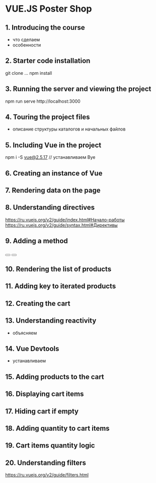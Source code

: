 # VUE.JS Poster Shop

## 1. Introducing the course
- что сделаем
- особенности

## 2. Starter code installation

git clone ...
npm install

## 3. Running the server and viewing the project

npm run serve
http://localhost:3000

## 4. Touring the project files
- описание структуры каталогов и начальных файлов

## 5. Including Vue in the project
npm i -S vue@2.5.17 // устанавливаем Вуе
<script type="text/javascript" src="node_modules/vue/dist/vue.js"></script>

## 6. Creating an instance of Vue

## 7. Rendering data on the page


## 8. Understanding directives
https://ru.vuejs.org/v2/guide/index.html#Начало-работы
https://ru.vuejs.org/v2/guide/syntax.html#Директивы

## 9. Adding a method
<button v-on:click="total += 10"></button>
<button v-on:click="addToCart"></button>

## 10. Rendering the list of products

## 11. Adding key to iterated products

## 12. Creating the cart

## 13. Understanding reactivity
- объясняем

## 14. Vue Devtools
- устанавливаем

## 15. Adding products to the cart

## 16. Displaying cart items

## 17. Hiding cart if empty

## 18. Adding quantity to cart items

## 19. Cart items quantity logic

## 20. Understanding filters
https://ru.vuejs.org/v2/guide/filters.html

##
##
##
##
##
##
##
